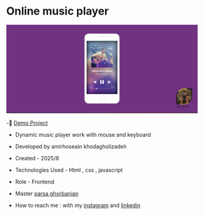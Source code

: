 # Online music player


![viewfinal](https://github.com/amirhoseain-khodagholizadeh-web/music-player/blob/main/assets/img/Screenshot%202025-08-27%20134534.png)


-🔗 [Demo Project](https://amirhoseain-khodagholizadeh-web.github.io/music-player/)

- Dynamic music player work with mouse and keyboard 

- Developed by amirhoseain khodagholizadeh

- Created - 2025/8

- Technologies Used - Html , css , javascript

- Role - Frontend

- Master [parsa ghorbanian](https://github.com/parsaGhorbanian)

- How to reach me : with my [instagram](https://instagram.com/amirhoseain_kh.dev) and [linkedin](https://www.linkedin.com/in/amirhoseain-khodagholizadeh-web/)
